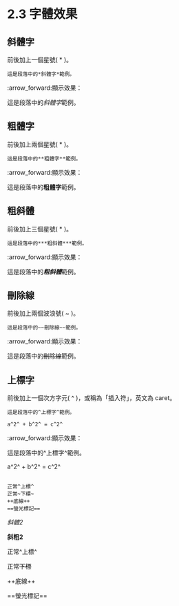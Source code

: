 # 2.3 字體效果

## 斜體字
前後加上一個星號( * )。
```
這是段落中的*斜體字*範例。
```

:arrow\_forward:顯示效果：

這是段落中的*斜體字*範例。

## 粗體字
前後加上兩個星號( * )。
```
這是段落中的**粗體字**範例。
```

:arrow\_forward:顯示效果：

這是段落中的**粗體字**範例。

## 粗斜體
前後加上三個星號( * )。
```
這是段落中的***粗斜體***範例。
```

:arrow\_forward:顯示效果：

這是段落中的***粗斜體***範例。

## 刪除線
前後加上兩個波浪號( ~ )。
```
這是段落中的~~刪除線~~範例。
```

:arrow\_forward:顯示效果：

這是段落中的~~刪除線~~範例。

## 上標字
前後加上一個次方字元( ^ )，或稱為「插入符」，英文為 caret。
```
這是段落中的^上標字^範例。

a^2^ + b^2^ = c^2^
```

:arrow\_forward:顯示效果：

這是段落中的^上標字^範例。

a^2^ + b^2^ = c^2^

```

正常^上標^
正常~下標~
++底線++
==螢光標記==
```


_斜體2_

**斜粗2**

正常^上標^

正常~~下標~~

\++底線++

\==螢光標記==
